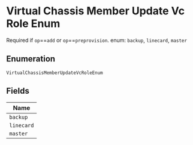 
# Virtual Chassis Member Update Vc Role Enum

Required if `op`==`add` or `op`==`preprovision`. enum: `backup`, `linecard`, `master`

## Enumeration

`VirtualChassisMemberUpdateVcRoleEnum`

## Fields

| Name |
|  --- |
| `backup` |
| `linecard` |
| `master` |

